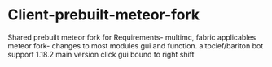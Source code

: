 # Client-prebuilt-meteor-fork
Shared prebuilt meteor fork for 
Requirements- multimc, fabric applicables
meteor fork- changes to most modules gui and function.
altoclef/bariton bot support
1.18.2 main version
click gui bound to right shift
